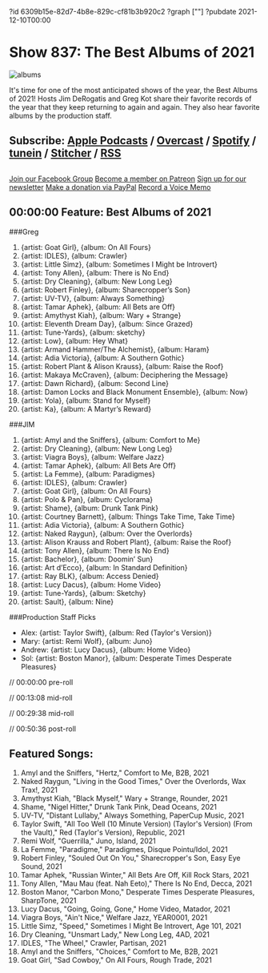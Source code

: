 ?id 6309b15e-82d7-4b8e-829c-cf81b3b920c2
?graph [""]
?pubdate 2021-12-10T00:00
# Show 837: The Best Albums of 2021
![albums](https://static.soundopinions.org/images/2021/sound-opinions-presents-the-best-albums-of-2021.jpeg)

It's time for one of the most anticipated shows of the year, the Best Albums of 2021! Hosts Jim DeRogatis and Greg Kot share their favorite records of the year that they keep returning to again and again. They also hear favorite albums by the production staff. 

## Subscribe: [Apple Podcasts](https://itunes.apple.com/us/podcast/sound-opinions/id94793843) / [Overcast](https://overcast.fm/itunes94793843/sound-opinions) / [Spotify](https://open.spotify.com/show/1kNR8YL7TBrQuRxDdS4wtU) / [tunein](https://tunein.com/podcasts/Music-Podcasts/Sound-Opinions-p60273/) / [Stitcher](http://www.stitcher.com/podcast/sound-opinions) / [RSS](https://feeds.simplecast.com/Nn6fjnB0)


##
[Join our Facebook Group](https://bit.ly/3sivr9T)
[Become a member on Patreon](https://bit.ly/3slWZvc)
[Sign up for our newsletter](https://bit.ly/3eEvRnG)
[Make a donation via PayPal](https://bit.ly/3dmt9lU)
[Record a Voice Memo](https://bit.ly/2RyD5Ah)

## 00:00:00 Feature: Best Albums of 2021

###Greg
1. {artist: Goat Girl}, {album: On All Fours}
2. {artist: IDLES}, {album: Crawler}
3. {artist: Little Simz}, {album: Sometimes I Might be Introvert}
4. {artist: Tony Allen}, {album: There is No End}
5. {artist: Dry Cleaning}, {album: New Long Leg}
6. {artist: Robert Finley}, {album: Sharecropper’s Son}
7. {artist: UV-TV}, {album: Always Something}
8. {artist: Tamar Aphek}, {album: All Bets are Off}
9. {artist: Amythyst Kiah}, {album: Wary + Strange}
10. {artist: Eleventh Dream Day}, {album: Since Grazed}
11. {artist: Tune-Yards}, {album: sketchy}
12. {artist: Low}, {album: Hey What}
13. {artist: Armand Hammer/The Alchemist}, {album: Haram}
14. {artist: Adia Victoria}, {album: A Southern Gothic}
15. {artist: Robert Plant & Alison Krauss}, {album: Raise the Roof}
16. {artist: Makaya McCraven}, {album: Deciphering the Message}
17. {artist: Dawn Richard}, {album: Second Line}
18. {artist: Damon Locks and Black Monument Ensemble}, {album: Now}
19. {artist: Yola}, {album: Stand for Myself}
20. {artist: Ka}, {album: A Martyr’s Reward}

###JIM 
1. {artist: Amyl and the Sniffers}, {album: Comfort to Me}
2. {artist: Dry Cleaning}, {album: New Long Leg}
3. {artist: Viagra Boys}, {album: Welfare Jazz}
4. {artist: Tamar Aphek}, {album: All Bets Are Off}
5. {artist: La Femme}, {album: Paradigmes}
6. {artist: IDLES}, {album: Crawler}
7. {artist: Goat Girl}, {album: On All Fours}
8. {artist: Polo & Pan}, {album: Cyclorama}
9. {artist: Shame}, {album: Drunk Tank Pink}
10. {artist: Courtney Barnett}, {album: Things Take Time, Take Time}
11. {artist: Adia Victoria}, {album: A Southern Gothic}
12. {artist: Naked Raygun}, {album: Over the Overlords}
13. {artist: Alison Krauss and Robert Plant}, {album: Raise the Roof}
14. {artist: Tony Allen}, {album: There Is No End}
15. {artist: Bachelor}, {album: Doomin’ Sun}
16. {artist: Art d’Ecco}, {album: In Standard Definition}
17. {artist: Ray BLK}, {album: Access Denied}
18. {artist: Lucy Dacus}, {album: Home Video}
19. {artist: Tune-Yards}, {album: Sketchy}
20. {artist: Sault}, {album: Nine}


###Production Staff Picks
- Alex: {artist: Taylor Swift}, {album: Red (Taylor's Version)}
- Mary: {artist: Remi Wolf}, {album: Juno}
- Andrew: {artist: Lucy Dacus}, {album: Home Video}
- Sol: {artist: Boston Manor}, {album: Desperate Times Desperate Pleasures}


// 00:00:00 pre-roll

// 00:13:08 mid-roll

// 00:29:38 mid-roll

// 00:50:36 post-roll


## Featured Songs:
1. Amyl and the Sniffers, "Hertz," Comfort to Me, B2B, 2021
1. Naked Raygun, "Living in the Good Times," Over the Overlords, Wax Trax!, 2021
1. Amythyst Kiah, "Black Myself," Wary + Strange, Rounder, 2021
1. Shame, "Nigel Hitter," Drunk Tank Pink, Dead Oceans, 2021
1. UV-TV, "Distant Lullaby," Always Something, PaperCup Music, 2021
1. Taylor Swift, "All Too Well (10 Minute Version) (Taylor's Version) (From the Vault)," Red (Taylor's Version), Republic, 2021
1. Remi Wolf, "Guerrilla," Juno, Island, 2021
1. La Femme, "Paradigme," Paradigmes, Disque Pointu/Idol, 2021
1. Robert Finley, "Souled Out On You," Sharecropper's Son, Easy Eye Sound, 2021
1. Tamar Aphek, "Russian Winter," All Bets Are Off, Kill Rock Stars, 2021
1. Tony Allen, "Mau Mau (feat. Nah Eeto)," There Is No End, Decca, 2021
1. Boston Manor, "Carbon Mono," Desperate Times Desperate Pleasures, SharpTone, 2021
1. Lucy Dacus, "Going, Going, Gone," Home Video, Matador, 2021
1. Viagra Boys, "Ain't Nice," Welfare Jazz, YEAR0001, 2021
1. Little Simz, "Speed," Sometimes I Might Be Introvert, Age 101, 2021
1. Dry Cleaning, "Unsmart Lady," New Long Leg, 4AD, 2021
1. IDLES, "The Wheel," Crawler, Partisan, 2021
1. Amyl and the Sniffers, "Choices," Comfort to Me, B2B, 2021
1. Goat Girl, "Sad Cowboy," On All Fours, Rough Trade, 2021


